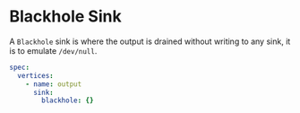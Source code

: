 # Blackhole Sink

A `Blackhole` sink is where the output is drained without writing to any sink, it is to emulate `/dev/null`.

```yaml
spec:
  vertices:
    - name: output
      sink:
        blackhole: {}
```
